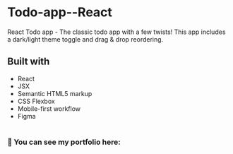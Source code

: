 # Todo-app--React
React Todo app - The classic todo app with a few twists! This app includes a dark/light theme toggle and drag &amp; drop reordering.

## Built with
- React
- JSX
- Semantic HTML5 markup
- CSS Flexbox
- Mobile-first workflow
- Figma
<br><br/>


### 🔗 You can see my portfolio here:
